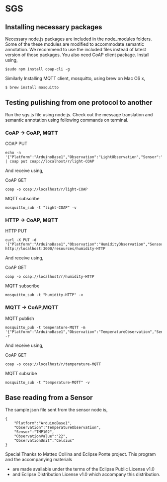 SGS
===

## Installing necessary packages

Necessary node.js packages are included in the node_modules folders. Some of the these modules are modified to accommodate semantic annotation. We recommend to use the included files instead of latest version of those packages.
You also need CoAP client package. Install using,

```
$sudo npm install coap-cli -g
```

Similarly Installing MQTT client, mosquitto, using brew on Mac OS x,

```
$ brew install mosquitto
```



## Testing pulishing from one protocol to another
Run the sgs.js file using node.js.
Check out the message translation and semantic annotation using following commands on terminal.
### CoAP -> CoAP, MQTT

COAP PUT

```
echo -n '{"Platform":"ArduinoBase1","Observation":"LightObservation","Sensor":"BMP1750","ObservationValue":"1200","ObservationUnit":"Lux"}' | coap put coap://localhost/r/light-COAP
```

And receive using,

CoAP GET

```
coap -o coap://localhost/r/light-COAP
```

MQTT subscribe

```
mosquitto_sub -t "light-COAP" -v
```

### HTTP -> CoAP, MQTT
HTTP PUT

```
curl -X PUT -d '{"Platform":"ArduinoBase1","Observation":"HumidityObservation","Sensor":"HIH4030","ObservationValue":"50","ObservationUnit":"%"}'  http://localhost:3000/resources/humidity-HTTP
```

And receive using,

CoAP GET

```
coap -o coap://localhost/r/humidity-HTTP
```

MQTT subscribe

```
mosquitto_sub -t "humidity-HTTP" -v
```

### MQTT -> CoAP,MQTT
MQTT publish

```
mosquitto_pub -t temperature-MQTT -m '{"Platform":"ArduinoBase1","Observation":"TemperatureObservation","Sensor":"TMP102","ObservationValue":"22","ObservationUnit":"Celsius"}' -r
```

And receive using,

CoAP GET

```
coap -o coap://localhost/r/temperature-MQTT
```

MQTT subsribe

```
mosquitto_sub -t "temperature-MQTT" -v
```


## Base reading from a Sensor

The sample json file sent from the sensor node is,

```
{
    "Platform":"ArduinoBase1",
    "Observation":"TemperatureObservation",
    "Sensor":"TMP102",
    "ObservationValue":"22",
    "ObservationUnit":"Celsius"
}
```


Special Thanks to Matteo Collina and Eclipse Ponte project.
This program and the accompanying materials
 * are made available under the terms of the Eclipse Public License v1.0
 * and Eclipse Distribution License v1.0 which accompany this distribution.